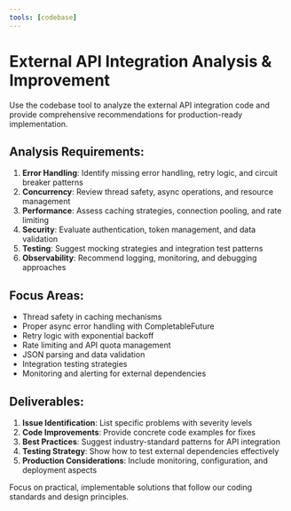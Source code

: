 ```yaml
---
tools: [codebase]
---
```


# External API Integration Analysis & Improvement

Use the codebase tool to analyze the external API integration code and provide comprehensive recommendations for production-ready implementation.

## Analysis Requirements:
1. **Error Handling**: Identify missing error handling, retry logic, and circuit breaker patterns
2. **Concurrency**: Review thread safety, async operations, and resource management
3. **Performance**: Assess caching strategies, connection pooling, and rate limiting
4. **Security**: Evaluate authentication, token management, and data validation
5. **Testing**: Suggest mocking strategies and integration test patterns
6. **Observability**: Recommend logging, monitoring, and debugging approaches

## Focus Areas:
- Thread safety in caching mechanisms
- Proper async error handling with CompletableFuture
- Retry logic with exponential backoff
- Rate limiting and API quota management
- JSON parsing and data validation
- Integration testing strategies
- Monitoring and alerting for external dependencies

## Deliverables:
1. **Issue Identification**: List specific problems with severity levels
2. **Code Improvements**: Provide concrete code examples for fixes
3. **Best Practices**: Suggest industry-standard patterns for API integration
4. **Testing Strategy**: Show how to test external dependencies effectively
5. **Production Considerations**: Include monitoring, configuration, and deployment aspects

Focus on practical, implementable solutions that follow our coding standards and design principles.